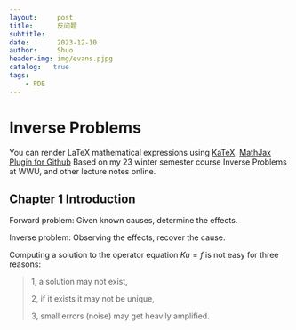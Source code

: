 ```yaml
---
layout:     post
title:      反问题
subtitle:   
date:       2023-12-10
author:     Shuo
header-img: img/evans.pjpg
catalog:   true
tags:
    - PDE
---
```


# Inverse Problems

You can render LaTeX mathematical expressions using [KaTeX](https://khan.github.io/KaTeX/). 
[MathJax Plugin for Github](https://chrome.google.com/webstore/detail/mathjax-plugin-for-github/ioemnmodlmafdkllaclgeombjnmnbima?hl=en)
Based on my 23 winter semester course Inverse Problems at WWU, and other lecture notes online. 

## Chapter 1 Introduction

Forward problem: Given known causes, determine the effects. 

Inverse problem: Observing the effects, recover the cause. 

Computing a solution to the operator equation $Ku=f$ is not easy for three reasons: 

> 1, a solution may not exist,
> 
> 2, if it exists it may not be unique,
> 
> 3, small errors (noise) may get heavily amplified. 


